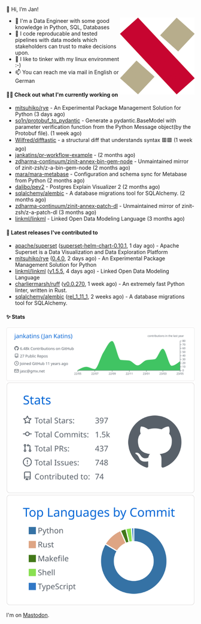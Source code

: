 👋 Hi, I’m Jan!

<img align="right" src="https://raw.githubusercontent.com/kreuzwerkerbot/kreuzwerkerbot/master/assets/xw.png" width="200">

- 🌱 I'm a Data Engineer with some good knowledge in Python, SQL, Databases
- 💪 I code reproducable and tested pipelines with data models which stakeholders can trust to make decisions upon.
- 💞️ I like to tinker with my linux environment :-)
- 📫 You can reach me via mail in English or German

#### 👩‍💻 Check out what I'm currently working on

- [mitsuhiko/rye](https://github.com/mitsuhiko/rye) - An Experimental Package Management Solution for Python (3 days ago)
- [so1n/protobuf_to_pydantic](https://github.com/so1n/protobuf_to_pydantic) - Generate a pydantic.BaseModel with parameter verification function from the Python Message object(by the Protobuf file). (1 week ago)
- [Wilfred/difftastic](https://github.com/Wilfred/difftastic) - a structural diff that understands syntax 🟥🟩 (1 week ago)
- [jankatins/pr-workflow-example](https://github.com/jankatins/pr-workflow-example) -  (2 months ago)
- [zdharma-continuum/zinit-annex-bin-gem-node](https://github.com/zdharma-continuum/zinit-annex-bin-gem-node) - Unmaintained mirror of zinit-zsh/z-a-bin-gem-node (2 months ago)
- [mara/mara-metabase](https://github.com/mara/mara-metabase) - Configuration and schema sync for Metabase from Python (2 months ago)
- [dalibo/pev2](https://github.com/dalibo/pev2) - Postgres Explain Visualizer 2 (2 months ago)
- [sqlalchemy/alembic](https://github.com/sqlalchemy/alembic) - A database migrations tool for SQLAlchemy. (2 months ago)
- [zdharma-continuum/zinit-annex-patch-dl](https://github.com/zdharma-continuum/zinit-annex-patch-dl) - Unmaintained mirror of zinit-zsh/z-a-patch-dl (3 months ago)
- [linkml/linkml](https://github.com/linkml/linkml) - Linked Open Data Modeling Language (3 months ago)

#### 🔭 Latest releases I've contributed to

- [apache/superset](https://github.com/apache/superset) ([superset-helm-chart-0.10.1](https://github.com/apache/superset/releases/tag/superset-helm-chart-0.10.1), 1 day ago) - Apache Superset is a Data Visualization and Data Exploration Platform
- [mitsuhiko/rye](https://github.com/mitsuhiko/rye) ([0.4.0](https://github.com/mitsuhiko/rye/releases/tag/0.4.0), 2 days ago) - An Experimental Package Management Solution for Python
- [linkml/linkml](https://github.com/linkml/linkml) ([v1.5.5](https://github.com/linkml/linkml/releases/tag/v1.5.5), 4 days ago) - Linked Open Data Modeling Language
- [charliermarsh/ruff](https://github.com/charliermarsh/ruff) ([v0.0.270](https://github.com/charliermarsh/ruff/releases/tag/v0.0.270), 1 week ago) - An extremely fast Python linter, written in Rust.
- [sqlalchemy/alembic](https://github.com/sqlalchemy/alembic) ([rel_1_11_1](https://github.com/sqlalchemy/alembic/releases/tag/rel_1_11_1), 2 weeks ago) - A database migrations tool for SQLAlchemy.


#### ✨ Stats

  [![](https://raw.githubusercontent.com/jankatins/jankatins/master/profile-summary-card-output/github/0-profile-details.svg)](https://github.com/vn7n24fzkq/github-profile-summary-cards)
  [![](https://raw.githubusercontent.com/jankatins/jankatins/master/profile-summary-card-output/github/3-stats.svg)](https://github.com/vn7n24fzkq/github-profile-summary-cards)
  [![](https://raw.githubusercontent.com/jankatins/jankatins/master/profile-summary-card-output/github/2-most-commit-language.svg)](https://github.com/vn7n24fzkq/github-profile-summary-cards)

I'm on <a rel="me" href="https://fosstodon.org/@jankatins">Mastodon</a>.
